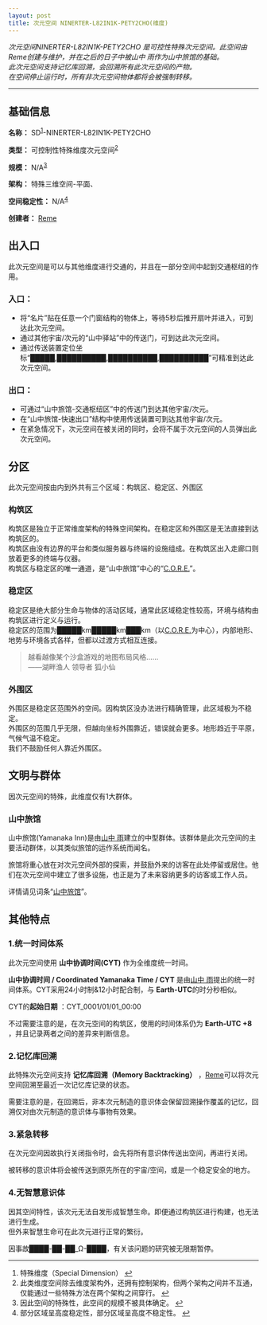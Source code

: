 ```yaml
---
layout: post
title: 次元空间 NINERTER-L82IN1K-PETY2CHO(维度)
---
```



<p><em>次元空间NINERTER-L82IN1K-PETY2CHO 是可控性特殊次元空间。此空间由Reme创建与维护，并在之后的日子中被山中 雨作为山中旅馆的基础。</em><br><em>此次元空间支持记忆库回溯，会回溯所有此次元空间的产物。</em><br><em>在空间停止运行时，所有非次元空间物体都将会被强制转移。</em></p><hr><h2>基础信息</h2><p><strong>名称：</strong> SD<sup id="fnref-1"><a href="#fn-1" class="footnote-ref">1</a></sup>-NINERTER-L82IN1K-PETY2CHO</p><p><strong>类型：</strong> 可控制性特殊维度次元空间<sup id="fnref-2"><a href="#fn-2" class="footnote-ref">2</a></sup></p><p><strong>规模：</strong> N/A<sup id="fnref-3"><a href="#fn-3" class="footnote-ref">3</a></sup></p><p><strong>架构：</strong> 特殊三维空间-平面、</p><p><strong>空间稳定性：</strong> N/A<sup id="fnref-4"><a href="#fn-4" class="footnote-ref">4</a></sup></p><p><strong>创建者：</strong> <a href="/index.php/character/reme.html">Reme</a></p><h2>出入口</h2><p>此次元空间是可以与其他维度进行交通的，并且在一部分空间中起到交通枢纽的作用。</p><h3>入口：</h3><ul><li>将“名片”贴在任意一个门窗结构的物体上，等待5秒后推开扇叶并进入，可到达此次元空间。</li><li>通过其他宇宙/次元的“山中驿站”中的传送门，可到达此次元空间。</li><li>通过传送装置定位坐标“█████,██████████,██████████,██████████”可精准到达此次元空间。</li></ul><h3>出口：</h3><ul><li>可通过“山中旅馆-交通枢纽区”中的传送门到达其他宇宙/次元。</li><li>在“山中旅馆-快速出口”结构中使用传送装置可到达其他宇宙/次元。</li><li>在紧急情况下，次元空间在被关闭的同时，会将不属于次元空间的人员弹出此次元空间。</li></ul><h2>分区</h2><p>此次元空间按由内到外共有三个区域：构筑区、稳定区、外围区</p><h3>构筑区</h3><p>构筑区是独立于正常维度架构的特殊空间架构。在稳定区和外围区是无法直接到达构筑区的。<br>构筑区由没有边界的平台和类似服务器与终端的设施组成。在构筑区出入走廊口则放着更多的终端与仪器。<br>构筑区与稳定区的唯一通道，是“山中旅馆”中心的“<a href="/index.php/item/yi-core.html">C.O.R.E.</a>”。</p><h3>稳定区</h3><p>稳定区是绝大部分生命与物体的活动区域，通常此区域稳定性较高，环境与结构由构筑区进行定义与运行。<br>稳定区的范围为█████km█████km███km（以<a href="/index.php/item/yi-core.html">C.O.R.E.</a>为中心），内部地形、地势与环境各式各样，但都以过渡方式相互连接。</p><blockquote>越看越像某个沙盒游戏的地图布局风格……<br>——湖畔渔人 领导者 狐小仙</blockquote><h3>外围区</h3><p>外围区是稳定区范围外的空间。因构筑区没办法进行精确管理，此区域极为不稳定。<br>外围区的范围几乎无限，但越向坐标外围靠近，错误就会更多。地形趋近于平原，气候气温不稳定。<br>我们不鼓励任何人靠近外围区。</p><h2>文明与群体</h2><p>因次元空间的特殊，此维度仅有1大群体。</p><h3>山中旅馆</h3><p>山中旅馆(Yamanaka Inn)是由<a href="/index.php/character/yamanaka-ame.html">山中 雨</a>建立的中型群体。该群体是此次元空间的主要活动群体，以其类似旅馆的运作系统而闻名。</p><p>旅馆将重心放在对次元空间外部的探索，并鼓励外来的访客在此处停留或居住。他们在次元空间中建立了很多设施，也正是为了未来容纳更多的访客或工作人员。</p><p>详情请见词条“<a href="/index.php/item/yamanaka-inn-1.html">山中旅馆</a>”。</p><h2>其他特点</h2><h3>1.统一时间体系</h3><p>此次元空间使用 <strong>山中协调时间(CYT)</strong> 作为全维度统一时间。</p><p><strong>山中协调时间 / Coordinated Yamanaka Time / CYT</strong> 是由<a href="/index.php/character/yamanaka-ame.html">山中 雨</a>提出的统一时间体系。CYT采用24小时制&12小时配合制，与 <strong>Earth-UTC</strong>的时分秒相似。</p><p>CYT的<strong>起始日期</strong> ：CYT_0001/01/01_00:00</p><p>不过需要注意的是，在次元空间的构筑区，使用的时间体系仍为 <strong>Earth-UTC +8</strong> ，并且记录两者之间的差异来判断信息。</p><h3>2.记忆库回溯</h3><p>此特殊次元空间支持 <strong>记忆库回溯（Memory Backtracking）</strong> ，<a href="/index.php/character/reme.html">Reme</a>可以将次元空间回溯至最近一次记忆库记录的状态。</p><p>需要注意的是，在回溯后，非本次元制造的意识体会保留回溯操作覆盖的记忆，回溯仅对由次元制造的意识体与事物有效果。</p><h3>3.紧急转移</h3><p>在次元空间因故执行关闭指令时，会先将所有意识体传送出空间，再进行关闭。</p><p>被转移的意识体将会被传送到原先所在的宇宙/空间，或是一个稳定安全的地方。</p><h3>4.无智慧意识体</h3><p>因其空间特性，该次元无法自发形成智慧生命。即便通过构筑区进行构建，也无法进行生成。<br>但外来智慧生命可在此次元进行正常的繁衍。</p><p>因事故████-██-██_Ω-████，有关该问题的研究被无限期暂停。</p><div class="footnotes"><hr><ol><li id="fn-1">特殊维度（Special Dimension） <a href="#fnref-1" class="footnote-backref">&#8617;</a></li><li id="fn-2">此类维度空间除去维度架构外，还拥有控制架构，但两个架构之间并不互通，仅能通过一些特殊方法在两个架构之间穿行。 <a href="#fnref-2" class="footnote-backref">&#8617;</a></li><li id="fn-3">因此空间的特殊性，此空间的规模不被具体确定。 <a href="#fnref-3" class="footnote-backref">&#8617;</a></li><li id="fn-4">部分区域呈高度稳定性，部分区域呈高度不稳定性。 <a href="#fnref-4" class="footnote-backref">&#8617;</a></li></ol></div>
